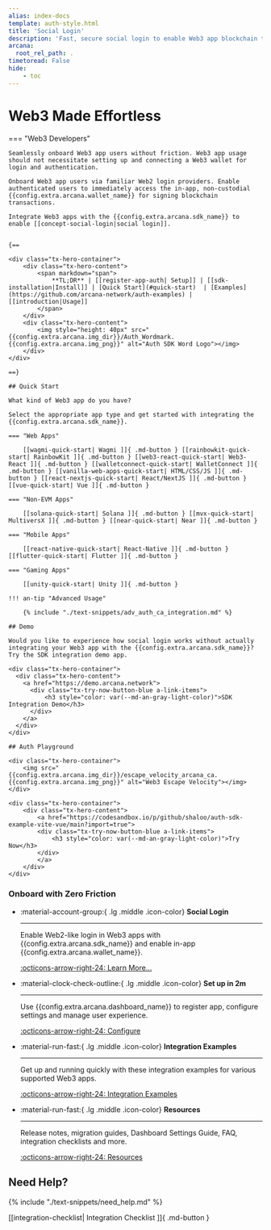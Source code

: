 ```yaml
---
alias: index-docs
template: auth-style.html
title: 'Social Login'
description: 'Fast, secure social login to enable Web3 app blockchain transactions.'
arcana:
  root_rel_path: .
timetoread: False
hide: 
    - toc
---
```


# Web3 Made Effortless

<!---

!!! quote "Don't Panic!"

      All you really need to know for the moment is that the universe is a lot more complicated than you might think, even if you start from a position of thinking it’s pretty damn complicated in the first place.

      -- Douglas Adams (The Hitchhiker's Guide to the Galaxy)

{==

This documentation contains everything you need to get started using [[introduction|{{config.extra.arcana.sdk_name}}]].

==}
-->

=== "Web3 Developers"

    Seamlessly onboard Web3 app users without friction. Web3 app usage should not necessitate setting up and connecting a Web3 wallet for login and authentication. 
    
    Onboard Web3 app users via familiar Web2 login providers. Enable authenticated users to immediately access the in-app, non-custodial {{config.extra.arcana.wallet_name}} for signing blockchain transactions.

    Integrate Web3 apps with the {{config.extra.arcana.sdk_name}} to enable [[concept-social-login|social login]].
    

    {==

    <div class="tx-hero-container">
        <div class="tx-hero-content">
            <span markdown="span">
                **TL;DR** | [[register-app-auth| Setup]] | [[sdk-installation|Install]] | [Quick Start](#quick-start)  | [Examples](https://github.com/arcana-network/auth-examples) | [[introduction|Usage]]
            </span>
        </div>
        <div class="tx-hero-content">
            <img style="height: 40px" src="{{config.extra.arcana.img_dir}}/Auth_Wordmark.{{config.extra.arcana.img_png}}" alt="Auth SDK Word Logo"></img>
        </div>
    </div>

    ==}

    ## Quick Start

    What kind of Web3 app do you have? 
    
    Select the appropriate app type and get started with integrating the {{config.extra.arcana.sdk_name}}.

    === "Web Apps"

        [[wagmi-quick-start| Wagmi ]]{ .md-button } [[rainbowkit-quick-start| RainbowKit ]]{ .md-button } [[web3-react-quick-start| Web3-React ]]{ .md-button } [[walletconnect-quick-start| WalletConnect ]]{ .md-button } [[vanilla-web-apps-quick-start| HTML/CSS/JS ]]{ .md-button } [[react-nextjs-quick-start| React/NextJS ]]{ .md-button } [[vue-quick-start| Vue ]]{ .md-button }

    === "Non-EVM Apps"

        [[solana-quick-start| Solana ]]{ .md-button } [[mvx-quick-start| MultiversX ]]{ .md-button } [[near-quick-start| Near ]]{ .md-button }

    === "Mobile Apps"

        [[react-native-quick-start| React-Native ]]{ .md-button } [[flutter-quick-start| Flutter ]]{ .md-button }

    === "Gaming Apps"

        [[unity-quick-start| Unity ]]{ .md-button }

    !!! an-tip "Advanced Usage"
    
        {% include "./text-snippets/adv_auth_ca_integration.md" %}

    ## Demo

    Would you like to experience how social login works without actually integrating your Web3 app with the {{config.extra.arcana.sdk_name}}? Try the SDK integration demo app.
    
    <div class="tx-hero-container">
      <div class="tx-hero-content">
        <a href="https://demo.arcana.network">
          <div class="tx-try-now-button-blue a-link-items">
              <h3 style="color: var(--md-an-gray-light-color)">SDK Integration Demo</h3>
          </div>
        </a>
      </div>
    </div>

    ## Auth Playground

    <div class="tx-hero-container">
        <img src="{{config.extra.arcana.img_dir}}/escape_velocity_arcana_ca.{{config.extra.arcana.img_png}}" alt="Web3 Escape Velocity"></img>
    </div>

    <div class="tx-hero-container">
        <div class="tx-hero-content">
            <a href="https://codesandbox.io/p/github/shaloo/auth-sdk-example-vite-vue/main?import=true">
            <div class="tx-try-now-button-blue a-link-items">
                <h3 style="color: var(--md-an-gray-light-color)">Try Now</h3>
            </div>
            </a>
        </div>
    </div>

### Onboard with Zero Friction

<div class="grid cards" markdown>

-   :material-account-group:{ .lg .middle .icon-color} __Social Login__

    ---

    Enable Web2-like login in Web3 apps with {{config.extra.arcana.sdk_name}} and enable in-app {{config.extra.arcana.wallet_name}}.

    [:octicons-arrow-right-24: Learn More...]({{page.meta.arcana.root_rel_path}}/concepts/social-login.md)

-   :material-clock-check-outline:{ .lg .middle .icon-color} __Set up in 2m__

    ---

    Use {{config.extra.arcana.dashboard_name}} to register app, configure settings and manage user experience.

    [:octicons-arrow-right-24: Configure]({{page.meta.arcana.root_rel_path}}/setup/config-dApp-with-db.md)

-   :material-run-fast:{ .lg .middle .icon-color} __Integration Examples__

    ---

    Get up and running quickly with these integration examples for various supported Web3 apps.

    [:octicons-arrow-right-24: Integration Examples](https://github.com/arcana-network/auth-examples)

-   :material-run-fast:{ .lg .middle .icon-color} __Resources__

    ---

    Release notes, migration guides, Dashboard Settings Guide, FAQ, integration checklists and more.

    [:octicons-arrow-right-24: Resources](https://docs.arcana.network/relnotes/latest-auth-release-note/)

</div>

## Need Help?

{% include "./text-snippets/need_help.md" %}

[[integration-checklist| Integration Checklist ]]{ .md-button }

